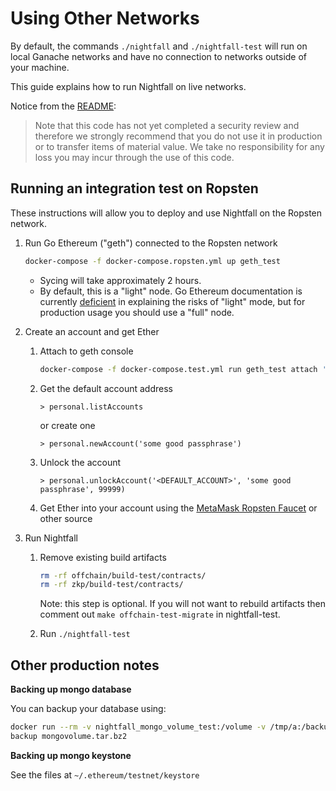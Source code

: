 # Using Other Networks

By default, the commands `./nightfall` and `./nightfall-test` will run on local Ganache networks and have no connection to networks outside of your machine.

This guide explains how to run Nightfall on live networks. 

Notice from the [README](../README.md):

> Note that this code has not yet completed a security review and therefore we strongly recommend that you do not use it in production or to transfer items of material value. We take no responsibility for any loss you may incur through the use of this code.

## Running an integration test on Ropsten

These instructions will allow you to deploy and use Nightfall on the Ropsten network.

1. Run Go Ethereum ("geth") connected to the Ropsten network

   ```sh
   docker-compose -f docker-compose.ropsten.yml up geth_test
   ```

   * Sycing will take approximately 2 hours.
   * By default, this is a "light" node. Go Ethereum documentation is currently [deficient](https://github.com/ethereum/go-ethereum/issues/20184) in explaining the risks of "light" mode, but for production usage you should use a "full" node.

2. Create an account and get Ether

   1. Attach to geth console

      ```sh
      docker-compose -f docker-compose.test.yml run geth_test attach 'http://geth_test:8545'
      ```

   2. Get the default account address

      ```
      > personal.listAccounts
      ```

      or create one

      ```
      > personal.newAccount('some good passphrase')
      ```

   3. Unlock the account

      ```
      > personal.unlockAccount('<DEFAULT_ACCOUNT>', 'some good passphrase', 99999)
      ```

   4. Get Ether into your account using the [MetaMask Ropsten Faucet](https://faucet.metamask.io/) or other source

3. Run Nightfall

   1. Remove existing build artifacts

      ```sh
      rm -rf offchain/build-test/contracts/  
      rm -rf zkp/build-test/contracts/
      ```

      Note: this step is optional. If you will not want to rebuild artifacts then comment out `make offchain-test-migrate` in nightfall-test.

   2. Run `./nightfall-test`

## Other production notes

**Backing up mongo database**

You can backup your database using:

```sh
docker run --rm -v nightfall_mongo_volume_test:/volume -v /tmp/a:/backup loomchild/volume-backup \
backup mongovolume.tar.bz2
```

**Backing up mongo keystone**

See the files at `~/.ethereum/testnet/keystore`